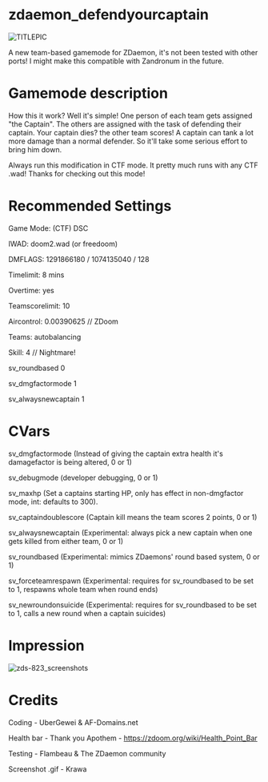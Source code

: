 # zdaemon_defendyourcaptain
![TITLEPIC](https://github.com/UberGeweii/zdaemon_defendyourcaptain/assets/83827407/ecf030fa-a6a3-4c18-968e-74a2b2c9a203)

A new team-based gamemode for ZDaemon, it's not been tested with other ports!
I might make this compatible with Zandronum in the future.

# Gamemode description
How this it work? Well it's simple! One person of each team gets assigned "the Captain".
The others are assigned with the task of defending their captain. Your captain dies? the other team scores!
A captain can tank a lot more damage than a normal defender. So it'll take some serious effort to bring him down.

Always run this modification in CTF mode. It pretty much runs with any CTF .wad!
Thanks for checking out this mode!

# Recommended Settings
Game Mode: (CTF) DSC

IWAD: doom2.wad (or freedoom)

DMFLAGS: 1291866180 / 1074135040 / 128

Timelimit: 8 mins

Overtime: yes

Teamscorelimit: 10

Aircontrol: 0.00390625 // ZDoom

Teams: autobalancing

Skill: 4 // Nightmare!

sv_roundbased 0

sv_dmgfactormode 1

sv_alwaysnewcaptain 1

# CVars
sv_dmgfactormode (Instead of giving the captain extra health it's damagefactor is being altered, 0 or 1)

sv_debugmode (developer debugging, 0 or 1)

sv_maxhp (Set a captains starting HP, only has effect in non-dmgfactor mode, int: defaults to 300).

sv_captaindoublescore (Captain kill means the team scores 2 points, 0 or 1)

sv_alwaysnewcaptain (Experimental: always pick a new captain when one gets killed from either team, 0 or 1)

sv_roundbased (Experimental: mimics ZDaemons' round based system, 0 or 1)

sv_forceteamrespawn (Experimental: requires for sv_roundbased to be set to 1, respawns whole team when round ends)

sv_newroundonsuicide (Experimental: requires for sv_roundbased to be set to 1, calls a new round when a captain suicides)

# Impression 
![zds-823_screenshots](https://github.com/UberGeweii/zdaemon_defendyourcaptain/assets/83827407/39cbdb87-0c78-46df-b164-b95983009df8)


# Credits
Coding - UberGewei & AF-Domains.net

Health bar - Thank you Apothem - https://zdoom.org/wiki/Health_Point_Bar

Testing - Flambeau & The ZDaemon community

Screenshot .gif - Krawa
